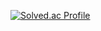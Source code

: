 [![Solved.ac Profile](http://mazassumnida.wtf/api/v2/generate_badge?boj=jmsb02)](https://solved.ac/jmsb02/)
